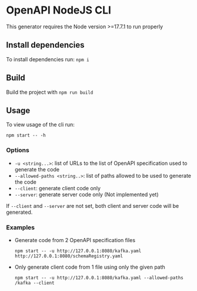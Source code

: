# OpenAPI NodeJS CLI

This generator requires the Node version >=17.7.1 to run properly 

## Install dependencies
To install dependencies run:
`npm i`

## Build

Build the project with `npm run build`

## Usage

To view usage of the cli run:

`npm start -- -h`

### Options

- `-u <string...>`: list of URLs to the list of OpenAPI specification used to generate the code
- `--allowed-paths <string..>`: list of paths allowed to be used to generate the code
- `--client`: generate client code only
- `--server`: generate server code only (Not implemented yet)

If `--client` and `--server` are not set, both client and server code will be generated.

### Examples

- Generate code from 2 OpenAPI specification files

    `npm start -- -u http://127.0.0.1:8080/kafka.yaml http://127.0.0.1:8080/schemaRegistry.yaml`

- Only generate client code from 1 file using only the given path

    `npm start -- -u http://127.0.0.1:8080/kafka.yaml --allowed-paths /kafka --client`
